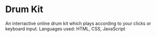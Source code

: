 <h1> Drum Kit</h1>
An interractive online drum kit which plays according to your clicks or keyboard input.
Languages used:
HTML, CSS, JavaScript
